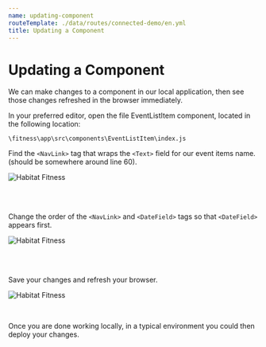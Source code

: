 ```yaml
---
name: updating-component
routeTemplate: ./data/routes/connected-demo/en.yml
title: Updating a Component
---
```


# Updating a Component

We can make changes to a component in our local application, then see those changes refreshed in the browser immediately.

In your preferred editor, open the file EventListItem component, located in the following location:

```text
\fitness\app\src\components\EventListItem\index.js
```

Find the `<NavLink>` tag that wraps the `<Text>` field for our event items name. (should be somewhere around line 60).

![Habitat Fitness](/assets/img/Changes1.png)

<br><br>

Change the order of the `<NavLink>` and `<DateField>` tags so that `<DateField>` appears first.

![Habitat Fitness](/assets/img/Changes2.png)

<br><br>

Save your changes and refresh your browser.

![Habitat Fitness](/assets/img/Changes3.png)

<br>

Once you are done working locally, in a typical environment you could then deploy your changes.
